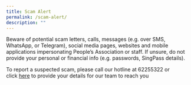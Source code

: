 ```yaml
---
title: Scam Alert
permalink: /scam-alert/
description: ""
---
```

Beware of potential scam letters, calls, messages (e.g. over SMS, WhatsApp, or Telegram), social media pages, websites and mobile applications  impersonating People’s Association or staff. If unsure, do not provide your personal or financial info (e.g. passwords, SingPass details).  
  
To report a suspected scam, please call our hotline at 62255322 or click [here](https://form.gov.sg/#!/62e8e68d9b241b001207dbdf) to provide your details for our team to reach you



